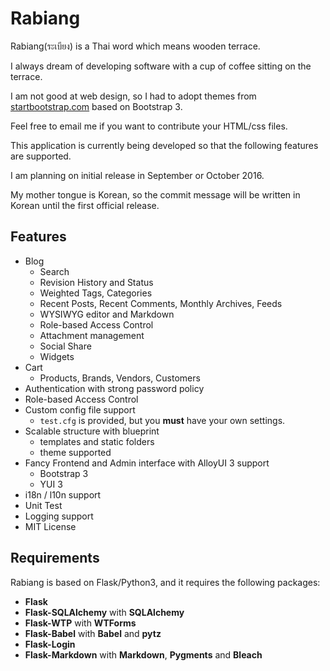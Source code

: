 # Rabiang

Rabiang(ระเบียง) is a Thai word which means wooden terrace.

I always dream of developing software with a cup of coffee sitting on the terrace.

I am not good at web design, so I had to adopt themes from [startbootstrap.com](http://startbootstrap.com/) based on Bootstrap 3.

Feel free to email me if you want to contribute your HTML/css files.

This application is currently being developed so that the following features are supported.

I am planning on initial release in September or October 2016.

My mother tongue is Korean, so the commit message will be written in Korean until the first official release.

## Features

* Blog
    * Search
    * Revision History and Status
    * Weighted Tags, Categories
    * Recent Posts, Recent Comments, Monthly Archives, Feeds
    * WYSIWYG editor and Markdown
    * Role-based Access Control
    * Attachment management
    * Social Share
    * Widgets
* Cart
    * Products, Brands, Vendors, Customers
* Authentication with strong password policy
* Role-based Access Control
* Custom config file support
    * ```test.cfg``` is provided, but you **must** have your own settings.
* Scalable structure with blueprint
    * templates and static folders
    * theme supported
* Fancy Frontend and Admin interface with AlloyUI 3 support
    * Bootstrap 3
    * YUI 3
* i18n / l10n support
* Unit Test
* Logging support
* MIT License

## Requirements

Rabiang is based on Flask/Python3, and it requires the following packages:

* **Flask**
* **Flask-SQLAlchemy** with **SQLAlchemy**
* **Flask-WTP** with **WTForms**
* **Flask-Babel** with **Babel** and **pytz**
* **Flask-Login**
* **Flask-Markdown** with **Markdown**, **Pygments** and **Bleach**
